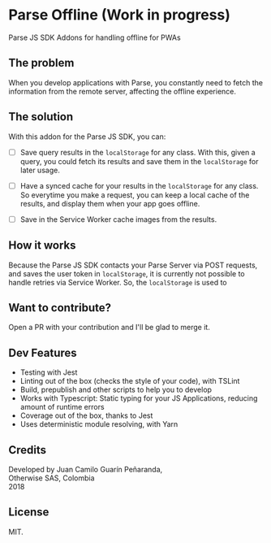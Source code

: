 # Parse Offline (Work in progress)

Parse JS SDK Addons for handling offline for PWAs

## The problem

When you develop applications with Parse, you constantly need to fetch the information from the remote server, affecting the offline experience.

## The solution

With this addon for the Parse JS SDK, you can:

* [ ] Save query results in the `localStorage` for any class. With this, given a query, you could fetch its results and save them in the `localStorage` for later usage.

* [ ] Have a synced cache for your results in the `localStorage` for any class. So everytime you make a request, you can keep a local cache of the results, and display them when your app goes offline.

* [ ] Save in the Service Worker cache images from the results.

## How it works

Because the Parse JS SDK contacts your Parse Server via POST requests, and saves the user token in `localStorage`, it is currently not possible to handle retries via Service Worker. So, the `localStorage` is used to 

## Want to contribute?

Open a PR with your contribution and I'll be glad to merge it.

## Dev Features
* Testing with Jest
* Linting out of the box (checks the style of your code), with TSLint
* Build, prepublish and other scripts to help you to develop
* Works with Typescript: Static typing for your JS Applications, reducing amount of runtime errors
* Coverage out of the box, thanks to Jest
* Uses deterministic module resolving, with Yarn

## Credits

Developed by Juan Camilo Guarín Peñaranda,  
Otherwise SAS, Colombia  
2018

## License 

MIT.